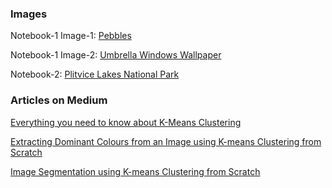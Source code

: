 ### Images
Notebook-1 Image-1:
[Pebbles](https://github.com/tanvipenumudy/Winter-Internship-Internity/blob/main/Day%2011%20-%20K-means%20%26%20Image%20Segmentation/Images/Notebook-1%20Image-1.png)

Notebook-1 Image-2:
[Umbrella Windows Wallpaper](https://github.com/tanvipenumudy/Winter-Internship-Internity/blob/main/Day%2011%20-%20K-means%20%26%20Image%20Segmentation/Images/Notebook-1%20Image-2.jpg)

Notebook-2:
[Plitvice Lakes National Park](https://github.com/tanvipenumudy/Winter-Internship-Internity/blob/main/Day%2011%20-%20K-means%20%26%20Image%20Segmentation/Images/Notebook-2.PNG)

### Articles on Medium
[Everything you need to know about K-Means Clustering](https://tp6145.medium.com/everything-you-need-to-know-about-k-means-clustering-88ad4058cce0)

[Extracting Dominant Colours from an Image using K-means Clustering from Scratch](https://tp6145.medium.com/extracting-dominant-colours-in-an-image-using-k-means-clustering-from-scratch-2ce79a3eea5d)

[Image Segmentation using K-means Clustering from Scratch](https://tp6145.medium.com/image-segmentation-using-k-means-clustering-from-scratch-1545c896e38e)

